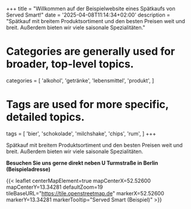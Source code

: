 +++
title = "Willkommen auf der Beispielwebsite eines Spätkaufs von Served Smart!"
date = '2025-04-08T11:14:34+02:00'
description = "Spätkauf mit breitem Produktsortiment und den besten Preisen weit und breit. Außerdem bieten wir viele saisonale Spezialitäten."
# Categories are generally used for broader, top-level topics.
categories = [
 'alkohol',
 'getränke',
 'lebensmittel',
 'produkt',
]
# Tags are used for more specific, detailed topics.
tags = [
 'bier',
 'schokolade',
 'milchshake',
 'chips',
 'rum',
]
+++

Spätkauf mit breitem Produktsortiment und den besten Preisen weit und breit. Außerdem bieten wir viele saisonale Spezialitäten.

<b>Besuchen Sie uns gerne direkt neben U Turmstraße in Berlin<br>(Beispieladresse)</b>

{{< leaflet centerMapElement=true mapCenterX=52.52600 mapCenterY=13.34281 defaultZoom=19 tileBaseURL="https://tile.openstreetmap.de" markerX=52.52600 markerY=13.34281 markerTooltip="Served Smart (Beispiel)" >}}
